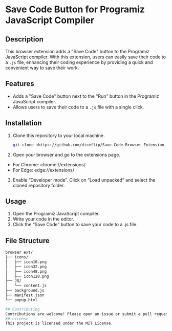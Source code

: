 # Save Code Button for Programiz JavaScript Compiler

## Description
This browser extension adds a "Save Code" button to the Programiz JavaScript compiler. With this extension, users can easily save their code to a `.js` file, enhancing their coding experience by providing a quick and convenient way to save their work.

## Features
- Adds a "Save Code" button next to the "Run" button in the Programiz JavaScript compiler.
- Allows users to save their code to a `.js` file with a single click.

## Installation
1. Clone this repository to your local machine.
   ```bash
   git clone <https://github.com/diceflip/Save-Code-Browser-Extension-for-Programiz-JavaScript-Compiler>
2. Open your browser and go to the extensions page.
- For Chrome: chrome://extensions/
- For Edge: edge://extensions/
3. Enable “Developer mode”.
  Click on “Load unpacked” and select the cloned repository folder.
## Usage
1. Open the Programiz JavaScript compiler.
2. Write your code in the editor.
3. Click the “Save Code” button to save your code to a .js file.
## File Structure
```bash
browser ext/
├── icons/
│   ├── icon16.png
│   ├── icon32.png
│   ├── icon48.png
│   ├── icon128.png
├── JS/
│   └── content.js
├── background.js
├── manifest.json
└── popup.html

## Contributing
Contributions are welcome! Please open an issue or submit a pull request for any improvements or bug fixes.
## License
This project is licensed under the MIT License.

   
